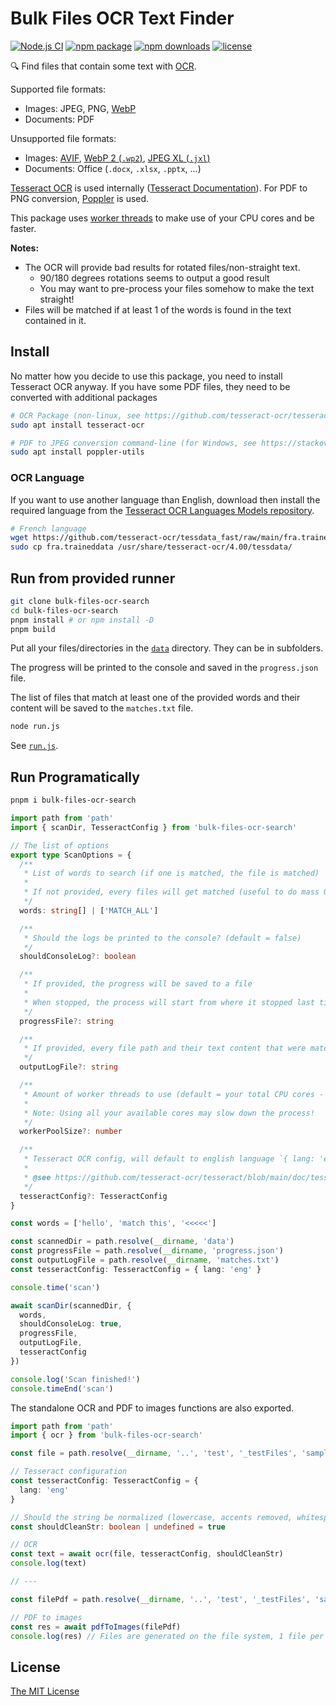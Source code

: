 # Bulk Files OCR Text Finder

[![Node.js CI](https://github.com/rigwild/bulk-files-ocr-search/workflows/Node.js%20CI/badge.svg)](https://github.com/rigwild/bulk-files-ocr-search/actions)
[![npm package](https://img.shields.io/npm/v/bulk-files-ocr-search.svg?logo=npm)](https://www.npmjs.com/package/bulk-files-ocr-search)
[![npm downloads](https://img.shields.io/npm/dw/bulk-files-ocr-search)](https://www.npmjs.com/package/bulk-files-ocr-search)
[![license](https://img.shields.io/npm/l/bulk-files-ocr-search?color=blue)](./LICENSE)

🔍 Find files that contain some text with [OCR](https://en.wikipedia.org/wiki/Optical_character_recognition).

Supported file formats:

- Images: JPEG, PNG, [WebP](https://en.wikipedia.org/wiki/WebP)
- Documents: PDF

Unsupported file formats:

- Images: [AVIF](https://en.wikipedia.org/wiki/AVIF), [WebP 2 (`.wp2`)](https://en.wikipedia.org/wiki/WebP#WebP_2), [JPEG XL (`.jxl`)](https://en.wikipedia.org/wiki/JPEG_XL)
- Documents: Office (`.docx`, `.xlsx`, `.pptx`, ...)

[Tesseract OCR](https://github.com/tesseract-ocr/tesseract) is used internally ([Tesseract Documentation](https://github.com/tesseract-ocr/tesseract/blob/main/doc/tesseract.1.asc)). For PDF to PNG conversion, [Poppler](https://poppler.freedesktop.org/) is used.

This package uses [worker threads](https://nodejs.org/api/worker_threads.html) to make use of your CPU cores and be faster.

**Notes:**

- The OCR will provide bad results for rotated files/non-straight text.
  - 90/180 degrees rotations seems to output a good result
  - You may want to pre-process your files somehow to make the text straight!
- Files will be matched if at least 1 of the words is found in the text contained in it.

## Install

No matter how you decide to use this package, you need to install Tesseract OCR anyway. If you have some PDF files, they need to be converted with additional packages

```sh
# OCR Package (non-linux, see https://github.com/tesseract-ocr/tesseract#installing-tesseract)
sudo apt install tesseract-ocr

# PDF to JPEG conversion command-line (for Windows, see https://stackoverflow.com/a/53960829 - MacOS `brew install poppler`)
sudo apt install poppler-utils
```

### OCR Language

If you want to use another language than English, download then install the required language from the [Tesseract OCR Languages Models repository](https://github.com/tesseract-ocr/tessdata_fast).

```sh
# French language
wget https://github.com/tesseract-ocr/tessdata_fast/raw/main/fra.traineddata
sudo cp fra.traineddata /usr/share/tesseract-ocr/4.00/tessdata/
```

## Run from provided runner

```sh
git clone bulk-files-ocr-search
cd bulk-files-ocr-search
pnpm install # or npm install -D
pnpm build
```

Put all your files/directories in the [`data`](./data) directory. They can be in subfolders.

The progress will be printed to the console and saved in the `progress.json` file.

The list of files that match at least one of the provided words and their content will be saved to the `matches.txt` file.

```sh
node run.js
```

See [`run.js`](./run.js).

## Run Programatically

```sh
pnpm i bulk-files-ocr-search
```

```ts
import path from 'path'
import { scanDir, TesseractConfig } from 'bulk-files-ocr-search'

// The list of options
export type ScanOptions = {
  /**
   * List of words to search (if one is matched, the file is matched)
   *
   * If not provided, every files will get matched (useful to do mass OCR and save the result)
   */
  words: string[] | ['MATCH_ALL']

  /**
   * Should the logs be printed to the console? (default = false)
   */
  shouldConsoleLog?: boolean

  /**
   * If provided, the progress will be saved to a file
   *
   * When stopped, the process will start from where it stopped last time by looking there
   */
  progressFile?: string

  /**
   * If provided, every file path and their text content that were matched are logged to this file
   */
  outputLogFile?: string

  /**
   * Amount of worker threads to use (default = your total CPU cores - 2)
   *
   * Note: Using all your available cores may slow down the process!
   */
  workerPoolSize?: number

  /**
   * Tesseract OCR config, will default to english language `{ lang: 'eng' }`
   *
   * @see https://github.com/tesseract-ocr/tesseract/blob/main/doc/tesseract.1.asc
   */
  tesseractConfig?: TesseractConfig
}

const words = ['hello', 'match this', '<<<<<']

const scannedDir = path.resolve(__dirname, 'data')
const progressFile = path.resolve(__dirname, 'progress.json')
const outputLogFile = path.resolve(__dirname, 'matches.txt')
const tesseractConfig: TesseractConfig = { lang: 'eng' }

console.time('scan')

await scanDir(scannedDir, {
  words,
  shouldConsoleLog: true,
  progressFile,
  outputLogFile,
  tesseractConfig
})

console.log('Scan finished!')
console.timeEnd('scan')
```

The standalone OCR and PDF to images functions are also exported.

```ts
import path from 'path'
import { ocr } from 'bulk-files-ocr-search'

const file = path.resolve(__dirname, '..', 'test', '_testFiles', 'sample.jpg')

// Tesseract configuration
const tesseractConfig: TesseractConfig = {
  lang: 'eng'
}

// Should the string be normalized (lowercase, accents removed, whitespace removed)
const shouldCleanStr: boolean | undefined = true

// OCR
const text = await ocr(file, tesseractConfig, shouldCleanStr)
console.log(text)

// ---

const filePdf = path.resolve(__dirname, '..', 'test', '_testFiles', 'sample.pdf')

// PDF to images
const res = await pdfToImages(filePdf)
console.log(res) // Files are generated on the file system, 1 file per page
```

## License

[The MIT License](./LICENSE)
